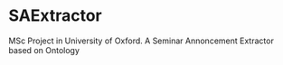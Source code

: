 # SAExtractor
MSc Project in University of Oxford. A Seminar Annoncement Extractor based on Ontology
